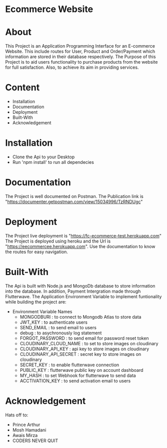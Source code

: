 # Ecommerce Website

# About

This Project is an Application Programming Interface for an E-commerce Website. This include routes for User, Product and Order/Payment which information are stored in their database respectively. The Purpose of this Project is to aid users functionality to purchase products from the website for full satisfaction. Also, to achieve its aim in providing services.

# Content

- Installation
- Documentation
- Deployment
- Built-With
- Acknowledgement

# Installation

- Clone the Api to your Desktop
- Run 'npm install' to run all dependecies

# Documentation

The Project is well documented on Postman. The Publication link is "https://documenter.getpostman.com/view/15034996/TzRNDUgc"

# Deployment

The Project live deployment is "https://fc-ecommerce-test.herokuapp.com"
The Project is deployed using heroku and the Url is "https://eecommercee.herokuapp.com". Use the documentation to know the routes for easy navigation.

# Built-With

The Api is built with Node.js and MongoDb database to store information into the database. In addition, Payment Intergration made through Flutterwave. The Application Environment Variable to implement funtionality while building the project are:

- Environment Variable Names
  - MONGODBURI : to connect to Mongodb Atlas to store data
  - JWT_KEY : to authenticate users
  - SEND_EMAIL : to send email to users
  - debug : to asychronously log statement
  - FORGOT_PASSWORD : to send email for password reset token
  - CLOUDINARY_CLOUD_NAME : to set to store images on cloudinary
  - CLOUDINARY_API_KEY : api key to store images on cloudinary
  - CLOUDINARY_API_SECRET : secret key to store images on cloudinary
  - SECRET_KEY : to enable flutterwave connection
  - PUBLIC_KEY : flutterwave public key on account dashboard
  - MY_HASH : to set Webhook for flutterwave to send data
  - ACCTIVATION_KEY : to send activation email to users

# Acknowledgement

Hats off to:

- Prince Arthur
- Mosh Hamadani
- Awais Mirza
- CODERS NEVER QUIT

